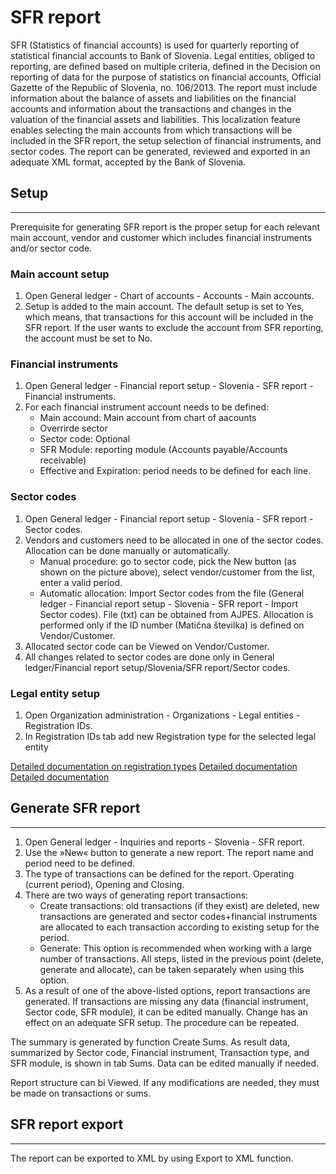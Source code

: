 # SFR report

SFR  (Statistics of financial accounts) is used for quarterly reporting of statistical financial accounts to Bank of Slovenia. Legal entities, obliged to reporting, are defined based on multiple criteria, defined in the Decision on reporting of data for the purpose of statistics on financial accounts, Official Gazette of the Republic of Slovenia, no. 106/2013. The report must include information about the balance of assets and liabilities on the financial accounts and information about the transactions and changes in the valuation of the financial assets and liabilities.
This localization feature enables selecting the main accounts from which transactions will be included in the SFR report, the setup selection of financial instruments, and sector codes. The report can be generated, reviewed and exported in an adequate XML format, accepted by the Bank of Slovenia.

## **Setup** 
---

Prerequisite for generating SFR report is the proper setup for each relevant main account, vendor and customer which includes financial instruments and/or sector code.  

### Main account setup 

1. Open General ledger - Chart of accounts - Accounts - Main accounts.
2. Setup is added to the main account. The default setup is set to Yes, which means, that transactions for this account will be included in the SFR report. If the user wants to exclude the account from SFR reporting, the account must be set to No. 

### Financial  instruments 

1. Open General ledger - Financial report setup - Slovenia - SFR report - Financial instruments.
2. For each financial instrument account needs to be defined:  
   - Main accound: Main account from chart of aacounts 
   - Overrirde sector  
   - Sector code: Optional 
   - SFR Module: reporting module (Accounts payable/Accounts receivable) 
   - Effective and Expiration:  period needs to be defined for each line.  

### Sector codes	 

1. Open General ledger - Financial report setup - Slovenia - SFR report - Sector codes.
2. Vendors and customers need to be allocated in one of the sector codes. Allocation can be done manually or automatically.   
   - Manual procedure: go to sector code, pick the New button (as shown on the picture above),  select vendor/customer from the list, enter a valid period.   
   - Automatic allocation: Import Sector codes from the file (General ledger - Financial report setup - Slovenia - SFR report - Import Sector codes). File (txt) can be obtained from AJPES. Allocation is performed only if the ID number (Matična številka) is defined on Vendor/Customer.    
3. Allocated sector code can be Viewed on Vendor/Customer.  
4. All changes related to sector codes are done only in  General ledger/Financial report setup/Slovenia/SFR report/Sector codes.

### Legal entity setup 

1. Open Organization administration - Organizations - Legal entities - Registration IDs.
2. In Registration IDs tab add new Registration type for the selected legal entity 

[Detailed documentation on registration types](/Help/Core-Localization/Company-Customer-and-Vendor-identification-numbers/Registration-IDs) 
[Detailed documentation](/Help/Core-Localization/)
[Detailed documentation](/Help/Core-Localization/VAT-features/Additional-dates-for-VAT-reporting-purposes)



## **Generate SFR report** 
---

1. Open General ledger - Inquiries and reports - Slovenia - SFR report.
2. Use the »New« button to generate a new report. The report name and period need to be defined.  
3. The type of transactions can be defined for the report. Operating (current period), Opening and Closing.  
4. There are two ways of generating report transactions:  
   - Create transactions: old transactions (if they exist) are deleted, new transactions are generated and sector codes+financial instruments are allocated to each transaction according to existing setup for the period.  
   - Generate: This option is recommended when working with a large number of transactions. All steps, listed in the previous point (delete, generate and allocate), can be taken separately when using this option.   
5. As a result of one of the above-listed options, report transactions are generated. If transactions are missing any data (financial instrument, Sector code, SFR module), it can be edited manually. Change has an effect on an adequate SFR setup. The procedure can be repeated.  

The summary is generated by function Create Sums. As result data, summarized by Sector code, Financial instrument, Transaction type, and SFR module, is shown in tab Sums. Data can be edited manually if needed.  

Report structure can bi Viewed. If any modifications are needed, they must be made on transactions or sums.  

## **SFR report export** 
---

The report can be exported to XML by using Export to XML function.  
